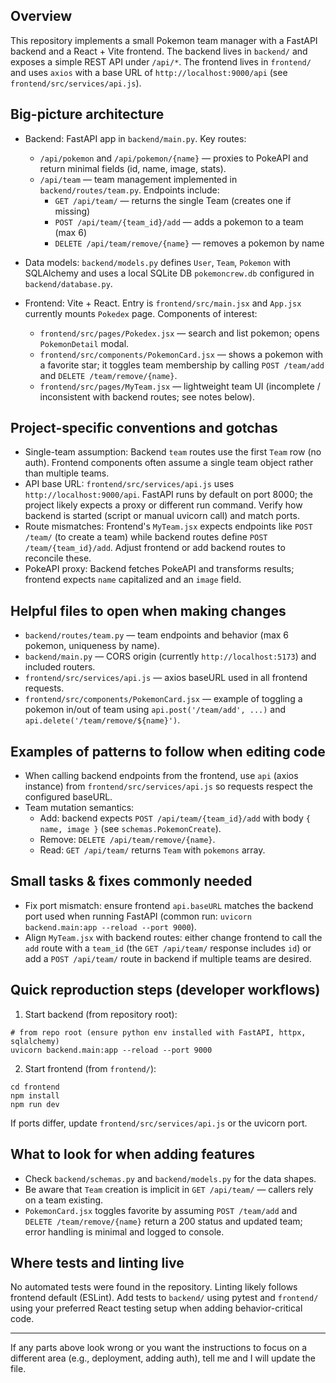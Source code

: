 ## Overview

This repository implements a small Pokemon team manager with a FastAPI backend and a React + Vite frontend. The backend lives in `backend/` and exposes a simple REST API under `/api/*`. The frontend lives in `frontend/` and uses `axios` with a base URL of `http://localhost:9000/api` (see `frontend/src/services/api.js`).

## Big-picture architecture

- Backend: FastAPI app in `backend/main.py`. Key routes:
  - `/api/pokemon` and `/api/pokemon/{name}` — proxies to PokeAPI and return minimal fields (id, name, image, stats).
  - `/api/team` — team management implemented in `backend/routes/team.py`. Endpoints include:
    - `GET /api/team/` — returns the single Team (creates one if missing)
    - `POST /api/team/{team_id}/add` — adds a pokemon to a team (max 6)
    - `DELETE /api/team/remove/{name}` — removes a pokemon by name

- Data models: `backend/models.py` defines `User`, `Team`, `Pokemon` with SQLAlchemy and uses a local SQLite DB `pokemoncrew.db` configured in `backend/database.py`.

- Frontend: Vite + React. Entry is `frontend/src/main.jsx` and `App.jsx` currently mounts `Pokedex` page. Components of interest:
  - `frontend/src/pages/Pokedex.jsx` — search and list pokemon; opens `PokemonDetail` modal.
  - `frontend/src/components/PokemonCard.jsx` — shows a pokemon with a favorite star; it toggles team membership by calling `POST /team/add` and `DELETE /team/remove/{name}`.
  - `frontend/src/pages/MyTeam.jsx` — lightweight team UI (incomplete / inconsistent with backend routes; see notes below).

## Project-specific conventions and gotchas

- Single-team assumption: Backend `team` routes use the first `Team` row (no auth). Frontend components often assume a single team object rather than multiple teams.
- API base URL: `frontend/src/services/api.js` uses `http://localhost:9000/api`. FastAPI runs by default on port 8000; the project likely expects a proxy or different run command. Verify how backend is started (script or manual uvicorn call) and match ports.
- Route mismatches: Frontend's `MyTeam.jsx` expects endpoints like `POST /team/` (to create a team) while backend routes define `POST /team/{team_id}/add`. Adjust frontend or add backend routes to reconcile these.
- PokeAPI proxy: Backend fetches PokeAPI and transforms results; frontend expects `name` capitalized and an `image` field.

## Helpful files to open when making changes

- `backend/routes/team.py` — team endpoints and behavior (max 6 pokemon, uniqueness by name).
- `backend/main.py` — CORS origin (currently `http://localhost:5173`) and included routers.
- `frontend/src/services/api.js` — axios baseURL used in all frontend requests.
- `frontend/src/components/PokemonCard.jsx` — example of toggling a pokemon in/out of team using `api.post('/team/add', ...)` and `api.delete('/team/remove/${name}')`.

## Examples of patterns to follow when editing code

- When calling backend endpoints from the frontend, use `api` (axios instance) from `frontend/src/services/api.js` so requests respect the configured baseURL.
- Team mutation semantics:
  - Add: backend expects `POST /api/team/{team_id}/add` with body `{ name, image }` (see `schemas.PokemonCreate`).
  - Remove: `DELETE /api/team/remove/{name}`.
  - Read: `GET /api/team/` returns `Team` with `pokemons` array.

## Small tasks & fixes commonly needed

- Fix port mismatch: ensure frontend `api.baseURL` matches the backend port used when running FastAPI (common run: `uvicorn backend.main:app --reload --port 9000`).
- Align `MyTeam.jsx` with backend routes: either change frontend to call the `add` route with a `team_id` (the `GET /api/team/` response includes `id`) or add a `POST /api/team/` route in backend if multiple teams are desired.

## Quick reproduction steps (developer workflows)

1. Start backend (from repository root):

```pwsh
# from repo root (ensure python env installed with FastAPI, httpx, sqlalchemy)
uvicorn backend.main:app --reload --port 9000
```

2. Start frontend (from `frontend/`):

```pwsh
cd frontend
npm install
npm run dev
```

If ports differ, update `frontend/src/services/api.js` or the uvicorn port.

## What to look for when adding features

- Check `backend/schemas.py` and `backend/models.py` for the data shapes.
- Be aware that `Team` creation is implicit in `GET /api/team/` — callers rely on a team existing.
- `PokemonCard.jsx` toggles favorite by assuming `POST /team/add` and `DELETE /team/remove/{name}` return a 200 status and updated team; error handling is minimal and logged to console.

## Where tests and linting live

No automated tests were found in the repository. Linting likely follows frontend default (ESLint). Add tests to `backend/` using pytest and `frontend/` using your preferred React testing setup when adding behavior-critical code.

---
If any parts above look wrong or you want the instructions to focus on a different area (e.g., deployment, adding auth), tell me and I will update the file.
